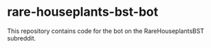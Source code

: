 # rare-houseplants-bst-bot

This repository contains code for the bot on the RareHouseplantsBST subreddit.
